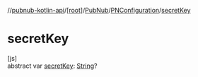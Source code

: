 //[pubnub-kotlin-api](../../../../index.md)/[[root]](../../index.md)/[PubNub](../index.md)/[PNConfiguration](index.md)/[secretKey](secret-key.md)

# secretKey

[js]\
abstract var [secretKey](secret-key.md): [String](https://kotlinlang.org/api/latest/jvm/stdlib/kotlin/-string/index.html)?
